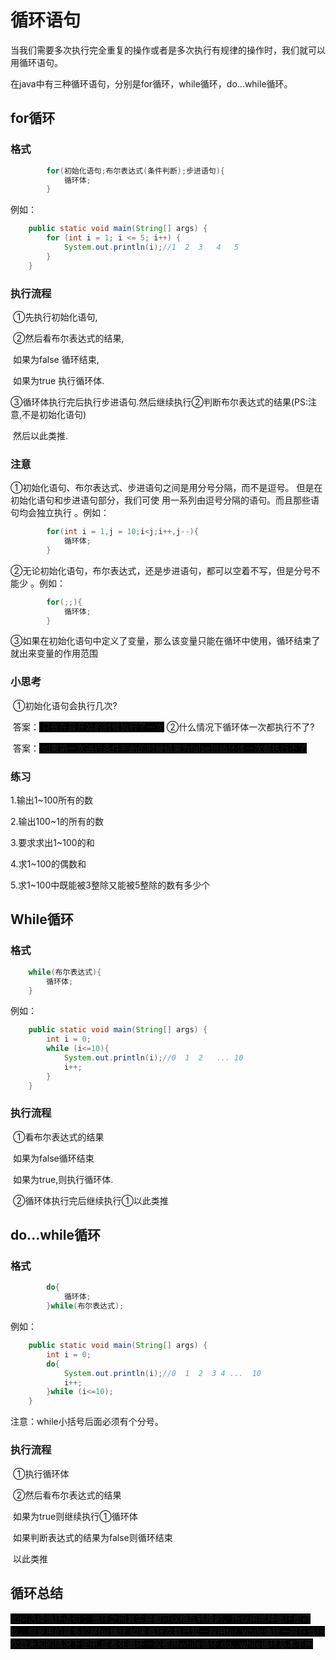 # 循环语句

当我们需要多次执行完全重复的操作或者是多次执行有规律的操作时，我们就可以用循环语句。

在java中有三种循环语句，分别是for循环，while循环，do...while循环。

## for循环

### 格式

~~~~Java
		for(初始化语句;布尔表达式(条件判断);步进语句){
			循环体;
		}
~~~~

例如：

~~~~java
    public static void main(String[] args) {
        for (int i = 1; i <= 5; i++) {
            System.out.println(i);//1  2  3   4   5
        }
    }
~~~~

### 执行流程

​	①先执行初始化语句,

​	②然后看布尔表达式的结果,

​				如果为false  循环结束,

​				如果为true  执行循环体.

​	③循环体执行完后执行步进语句.然后继续执行②判断布尔表达式的结果(PS:注意,不是初始化语句)

​	然后以此类推.



### 注意

①初始化语句、布尔表达式、步进语句之间是用分号分隔，而不是逗号。 但是在初始化语句和步进语句部分，我们可使 用一系列由逗号分隔的语句。而且那些语句均会独立执行 。例如：

~~~~java
		for(int i = 1,j = 10;i<j;i++,j--){
			循环体;
		}
~~~~

②无论初始化语句，布尔表达式，还是步进语句，都可以空着不写，但是分号不能少 。例如：

~~~~java
		for(;;){
			循环体;
		}
~~~~

③如果在初始化语句中定义了变量，那么该变量只能在循环中使用，循环结束了就出来变量的作用范围

### 小思考

​	①初始化语句会执行几次?

​	答案：<span style='background:black'> 只有在最开始的时候执行了一次 </span>
​	②什么情况下循环体一次都执行不了?

​	答案：<span style='background:black'> 如果第一次进行条件判断的时候结果为false则循环体一次都执行不了 </span>



### 练习

1.输出1~100所有的数

2.输出100~1的所有的数

3.要求求出1~100的和

4.求1~100的偶数和

5.求1~100中既能被3整除又能被5整除的数有多少个



## While循环

### 格式

```java
	while(布尔表达式){
		循环体;
	}
```
例如：

~~~~~java
    public static void main(String[] args) {
        int i = 0;
        while (i<=10){
            System.out.println(i);//0  1  2   ... 10   
            i++;
        }
    }
~~~~~

### 执行流程

​		①看布尔表达式的结果

​						如果为false循环结束

​						如果为true,则执行循环体.

​		②循环体执行完后继续执行①以此类推



## do...while循环

### 格式

~~~~java
		do{
			循环体;
		}while(布尔表达式);
~~~~

例如：

~~~~java
    public static void main(String[] args) {
        int i = 0;
        do{
            System.out.println(i);//0  1  2  3 4 ...  10
            i++;
        }while (i<=10);
    }
~~~~

注意：while小括号后面必须有个分号。

### 执行流程

​		①执行循环体

​		②然后看布尔表达式的结果

​							如果为true则继续执行①循环体

​							如果判断表达式的结果为false则循环结束

​		 	以此类推



## 循环总结

<span style='background:black'>  如何选择循环语句：  </span>
<span style='background:black'> 循环之间其实是都可以相互转换的，所以用哪种循环都可以。但是用的最多的是for循环,如果循环次数已知一般用for. 	while循环一般在循环次数未知的情况下使用,或者死循环一般都用while循环 	do...while循环基本不用 </span>







